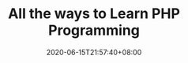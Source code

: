 ---
title: "All the ways to Learn PHP Programming"
date: 2020-06-15T21:57:40+08:00
lastmod: 2020-07-08T01:01:01+03:00
categories: ["Programming Languages"]
url: "/programming-languages/php/"
type: skills
layout: programming
name: "PHP"
description: "Discover the best ways to learn PHP faster by knowing the strengths and weaknesses of each way and adapting them to your needs, we provide you resources or links for each way."
ogimage: "/img/programming/ways-covers/13-way-to-learn-php.png"
authors: ["All Ways to Learn Team"]
---